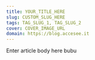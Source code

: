 ```yaml
---
title: YOUR_TITLE_HERE
slug: CUSTOM_SLUG_HERE
tags: TAG_SLUG_1, TAG_SLUG_2
cover: COVER_IMAGE_URL
domain: https://blog.accesee.it
---
```

Enter article body here bubu